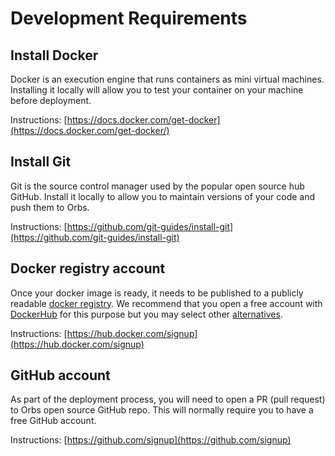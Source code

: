 # Development Requirements

## Install Docker

Docker is an execution engine that runs containers as mini virtual machines. Installing it locally will allow you to test your container on your machine before deployment.

Instructions: [https://docs.docker.com/get-docker](https://docs.docker.com/get-docker/)

## Install Git

Git is the source control manager used by the popular open source hub GitHub. Install it locally to allow you to maintain versions of your code and push them to Orbs.

Instructions: [https://github.com/git-guides/install-git](https://github.com/git-guides/install-git)

## Docker registry account

Once your docker image is ready, it needs to be published to a publicly readable [docker registry](https://docs.docker.com/registry/). We recommend that you open a free account with [DockerHub](https://hub.docker.com/) for this purpose but you may select other [alternatives](https://www.aquasec.com/cloud-native-academy/docker-container/docker-registry/).

Instructions: [https://hub.docker.com/signup](https://hub.docker.com/signup)

## GitHub account

As part of the deployment process, you will need to open a PR (pull request) to Orbs open source GitHub repo. This will normally require you to have a free GitHub account.

Instructions: [https://github.com/signup](https://github.com/signup)
